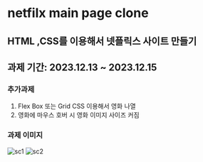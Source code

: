 # netfilx main page clone

## HTML ,CSS를 이용해서 넷플릭스 사이트 만들기

## 과제 기간: 2023.12.13 ~ 2023.12.15

### 추가과제
1. Flex Box 또는 Grid CSS 이용해서 영화 나열
2. 영화에 마우스 호버 시 영화 이미지 사이즈 커짐

### 과제 이미지
![sc1](https://github.com/kimsudang/netfilx-main/assets/143993211/ad601f54-6f50-481e-ba38-3f6261745eb2)
![sc2](https://github.com/kimsudang/netfilx-main/assets/143993211/d1e69a01-3df1-42d3-99d6-13a0a4054055)